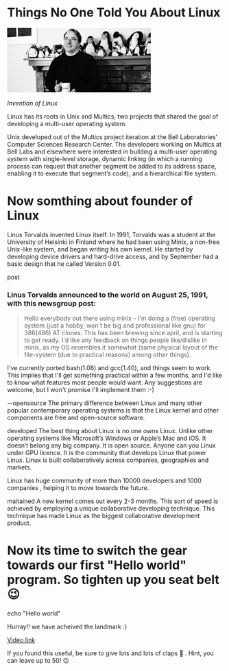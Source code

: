 # Things No One Told You About Linux 

![Image](/images/linus2.jpeg) 

*Invention of Linux*  

Linux has its roots in Unix and Multics, two projects that shared the goal of developing a multi-user operating system.

Unix developed out of the Multics project iteration at the Bell Laboratories’ Computer Sciences Research Center. The developers working on Multics at Bell Labs and elsewhere were interested in building a multi-user operating system with single-level storage, dynamic linking (in which a running process can request that another segment be added to its address space, enabling it to execute that segment’s code), and a hierarchical file system.

# Now somthing about founder of Linux  


Linus Torvalds invented Linux itself. In 1991, Torvalds was a student at the University of Helsinki in Finland where he had been using Minix, a non-free Unix-like system, and began writing his own kernel. He started by developing device drivers and hard-drive access, and by September had a basic design that he called Version 0.01.

post

### Linus Torvalds announced to the world on August 25, 1991, with this newsgroup post:

> Hello everybody out there using minix -
I'm doing a (free) operating system (just a hobby, won't be big and professional like gnu) for 386(486) AT clones. 
This has been brewing since april, and is starting to get ready. 
I'd like any feedback on things people like/dislike in minix, as my OS resembles it somewhat (same physical layout of the file-system (due to practical reasons) among other things).  

I've currently ported bash(1.08) and gcc(1.40), and things seem to work.  
This implies that I'll get something practical within a few months, and I'd like to know what features most people would want. Any suggestions are welcome, but I won't promise I'll implement them :-) 

--opensource
The primary difference between Linux and many other popular contemporary operating systems is that the Linux kernel and other components are free and open-source software.


developed
The best thing about Linux is no one owns Linux. Unlike other operating systems like Microsoft’s Windows or Apple’s Mac and iOS. It doesn’t belong any big company.
It is open source. Anyone can you Linux under GPU licence. It is the community that develops Linux that power Linux. Linux is built collaboratively across companies, geographies and markets.

Linux has huge community of more than 10000 developers and 1000 companies , helping it to move towards the future.

maitained
A new kernel comes out every 2-3 months. This sort of speed is achieved by employing a unique collaborative developing technique. This technique has made Linux as the biggest collaborative development product.

# Now its time to switch the gear towards our first "Hello world" program. So tighten up you seat belt 😉

echo "Hello world"

Hurray!! we have acheived the landmark :)



[Video link](https://www.youtube.com/watch?v=yVpbFMhOAwE&feature=youtu.be)

If you found this useful, be sure to give lots and lots of claps 👏 . 
Hint, you can leave up to 50! 😉
